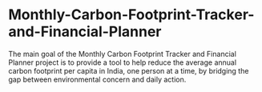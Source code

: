 # Monthly-Carbon-Footprint-Tracker-and-Financial-Planner
The main goal of the Monthly Carbon Footprint Tracker and Financial Planner project is to provide a tool to help reduce the average annual carbon footprint per capita in India, one person at a time, by bridging the gap between environmental concern and daily action.
